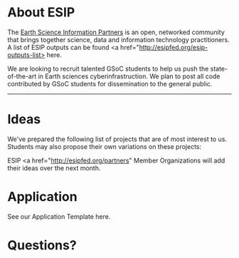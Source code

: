 # About ESIP

The <a href="http://esipfed.org/" target="_blank">Earth Science Information Partners</a> is an open, networked community that brings together science, data and information technology practitioners. A list of ESIP outputs can be found <a href="http://esipfed.org/esip-outputs-list> here</a>.

We are looking to recruit talented GSoC students to help us push the state-of-the-art in Earth sciences cyberinfrastruction. We plan to post all code contributed by GSoC students for dissemination to the general public.

-----

# Ideas

We've prepared the following list of projects that are of most interest to us. Students may also propose their own variations on these projects:

ESIP <a href="http://esipfed.org/partners" Member Organizations</a> will add their ideas over the next month. 

# Application
See our Application Template here. 

# Questions?

[contact form]: http://esipfed.org/contact
[googadvice]: https://code.google.com/p/google-summer-of-code/wiki/AdviceforStudents

